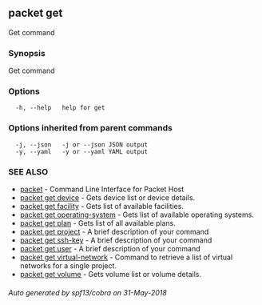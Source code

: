 ## packet get

Get command

### Synopsis

Get command

### Options

```
  -h, --help   help for get
```

### Options inherited from parent commands

```
  -j, --json   -j or --json JSON output
  -y, --yaml   -y or --yaml YAML output
```

### SEE ALSO

* [packet](packet.md)	 - Command Line Interface for Packet Host
* [packet get device](packet_get_device.md)	 - Gets device list or device details.
* [packet get facility](packet_get_facility.md)	 - Gets list of available facilities.
* [packet get operating-system](packet_get_operating-system.md)	 - Gets list of available operating systems.
* [packet get plan](packet_get_plan.md)	 - Gets list of all available plans.
* [packet get project](packet_get_project.md)	 - A brief description of your command
* [packet get ssh-key](packet_get_ssh-key.md)	 - A brief description of your command
* [packet get user](packet_get_user.md)	 - A brief description of your command
* [packet get virtual-network](packet_get_virtual-network.md)	 - Command to retrieve a list of virtual networks for a single project.
* [packet get volume](packet_get_volume.md)	 - Gets volume list or volume details.

###### Auto generated by spf13/cobra on 31-May-2018
